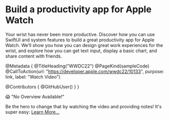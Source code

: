 # Build a productivity app for Apple Watch

Your wrist has never been more productive. Discover how you can use SwiftUI and system features to build a great productivity app for Apple Watch. We’ll show you how you can design great work experiences for the wrist, and explore how you can get text input, display a basic chart, and share content with friends.

@Metadata {
   @TitleHeading("WWDC22")
   @PageKind(sampleCode)
   @CallToAction(url: "https://developer.apple.com/wwdc22/10133", purpose: link, label: "Watch Video")

   @Contributors {
      @GitHubUser(<replace this with your GitHub handle>)
   }
}

😱 "No Overview Available!"

Be the hero to change that by watching the video and providing notes! It's super easy:
 [Learn More…](https://wwdcnotes.github.io/WWDCNotes/documentation/wwdcnotes/contributing)
